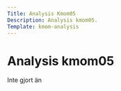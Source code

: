 ```yaml
---
Title: Analysis Kmom05
Description: Analysis kmom05.
Template: kmom-analysis
---
```


Analysis kmom05
==========================

Inte gjort än
